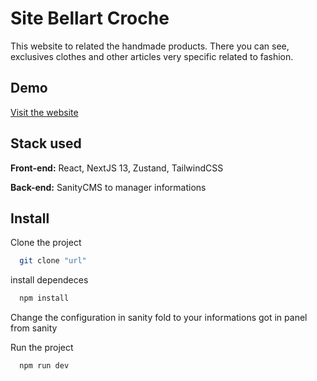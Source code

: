 
# Site Bellart Croche

This website to related the handmade products. There you can see, exclusives clothes and other articles very specific related to fashion.

## Demo

[Visit the website](https://www.bellartecroche.com.br/)
## Stack used

**Front-end:** React, NextJS 13, Zustand, TailwindCSS

**Back-end:** SanityCMS to manager informations


## Install

Clone the project
```bash
  git clone "url"
```
install dependeces
```bash
  npm install
```
Change the configuration in sanity fold to your informations got in panel from sanity

Run the project
```bash
  npm run dev
```
    